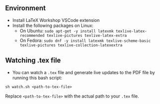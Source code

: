 ## Environment

- Install LaTeX Workshop VSCode extension
- Install the following packages on Linux:
  - On Ubuntu:
    `sudo apt-get -y install latexmk texlive-latex-recommended texlive-pictures texlive-latex-extra`
  - On Fedora:
    `sudo dnf -y install latexmk texlive-scheme-basic texlive-pictures texlive-collection-latexextra`

## Watching .tex file

- You can watch a `.tex` file and generate live updates to the PDF file by running this bash script:

`sh watch.sh <path-to-tex-file>`

Replace `<path-to-tex-file>` with the actual path to your `.tex` file.
